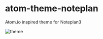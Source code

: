 # atom-theme-noteplan
Atom.io inspired theme for Noteplan3


<img src="https://imgur.com/a/52uuhvy" alt="theme">


